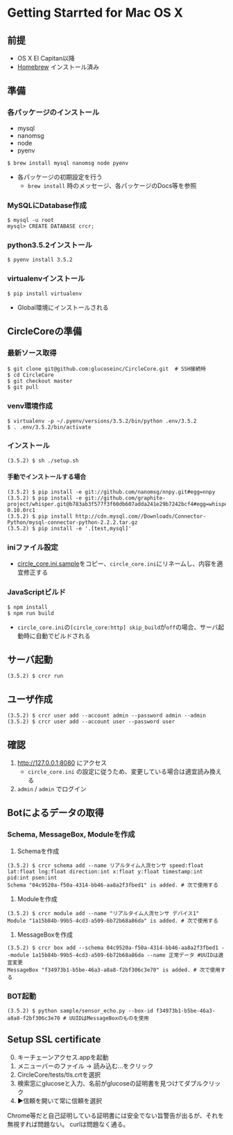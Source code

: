 # Getting Starrted for Mac OS X
## 前提
- OS X El Capitan以降
- [Homebrew](http://brew.sh/index_ja.html) インストール済み

## 準備
### 各パッケージのインストール
- mysql
- nanomsg
- node
- pyenv

```
$ brew install mysql nanomsg node pyenv
```

- 各パッケージの初期設定を行う
    - `brew install` 時のメッセージ、各パッケージのDocs等を参照

### MySQLにDatabase作成
```
$ mysql -u root
mysql> CREATE DATABASE crcr;
```

### python3.5.2インストール
```
$ pyenv install 3.5.2
```

### virtualenvインストール
```
$ pip install virtualenv
```
- Global環境にインストールされる

## CircleCoreの準備
### 最新ソース取得
```
$ git clone git@github.com:glucoseinc/CircleCore.git  # SSH接続時
$ cd CircleCore
$ git checkout master
$ git pull
```

### venv環境作成
```
$ virtualenv -p ~/.pyenv/versions/3.5.2/bin/python .env/3.5.2
$ . .env/3.5.2/bin/activate
```

### インストール
```
(3.5.2) $ sh ./setup.sh
```

#### 手動でインストールする場合
```
(3.5.2) $ pip install -e git://github.com/nanomsg/nnpy.git#egg=nnpy
(3.5.2) $ pip install -e git://github.com/graphite-project/whisper.git@b783ab3f577f3f60db607adda241e29b7242bcf4#egg=whisper-0.10.0rc1
(3.5.2) $ pip install http://cdn.mysql.com//Downloads/Connector-Python/mysql-connector-python-2.2.2.tar.gz
(3.5.2) $ pip install -e '.[test,mysql]'
```

### iniファイル設定
- [circle_core.ini.sample](/circle_core.ini.sample)をコピー、`circle_core.ini`にリネームし、内容を適宜修正する

### JavaScriptビルド
```
$ npm install
$ npm run build
```
- `circle_core.ini`の`[circle_core:http] skip_build`が`off`の場合、サーバ起動時に自動でビルドされる

## サーバ起動
```
(3.5.2) $ crcr run
```

## ユーザ作成
```
(3.5.2) $ crcr user add --account admin --password admin --admin
(3.5.2) $ crcr user add --account user --password user
```

## 確認
1. http://127.0.0.1:8080 にアクセス
    - `circle_core.ini` の設定に従うため、変更している場合は適宜読み換える
1. `admin` / `admin` でログイン

## Botによるデータの取得
### Schema, MessageBox, Moduleを作成
1. Schemaを作成
```
(3.5.2) $ crcr schema add --name リアルタイム人流センサ speed:float lat:float lng:float direction:int x:float y:float timestamp:int pid:int psen:int
Schema "04c9520a-f50a-4314-bb46-aa8a2f3fbed1" is added. # 次で使用する
```

1. Moduleを作成
```
(3.5.2) $ crcr module add --name "リアルタイム人流センサ デバイス1"
Module "1a15b84b-99b5-4cd3-a509-6b72b68a86da" is added. # 次で使用する
```

1. MessageBoxを作成
```
(3.5.2) $ crcr box add --schema 04c9520a-f50a-4314-bb46-aa8a2f3fbed1 --module 1a15b84b-99b5-4cd3-a509-6b72b68a86da --name 正常データ #UUIDは適宜変更
MessageBox "f34973b1-b5be-46a3-a8a8-f2bf306c3e70" is added. # 次で使用する
```

### BOT起動
```
(3.5.2) $ python sample/sensor_echo.py --box-id f34973b1-b5be-46a3-a8a8-f2bf306c3e70 # UUIDはMessageBoxのものを使用
```

## Setup SSL certificate
0. キーチェーンアクセス.appを起動
0. メニューバーのファイル -> 読み込む...をクリック
0. CircleCore/tests/tls.crtを選択
0. 検索窓にglucoseと入力、名前がglucoseの証明書を見つけてダブルクリック
0. ▶信頼を開いて常に信頼を選択

Chrome等だと自己証明している証明書には安全でない旨警告が出るが、それを無視すれば問題ない。
curlは問題なく通る。
